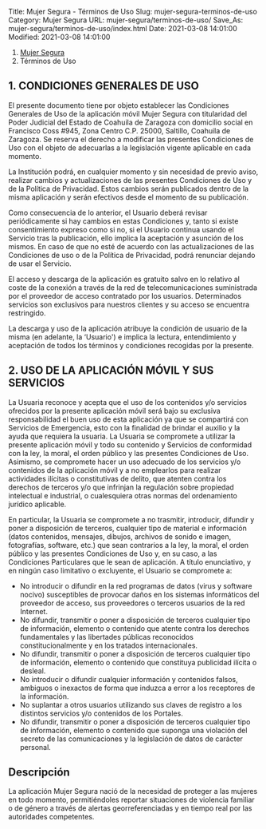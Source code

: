 Title: Mujer Segura - Términos de Uso
Slug: mujer-segura-terminos-de-uso
Category: Mujer Segura
URL: mujer-segura/terminos-de-uso/
Save_As: mujer-segura/terminos-de-uso/index.html
Date: 2021-03-08 14:01:00
Modified: 2021-03-08 14:01:00


<nav aria-label="breadcrumb">
<ol class="breadcrumb">
<li class="breadcrumb-item"><a href="../">Mujer Segura</a></li>
<li class="breadcrumb-item active" aria-current="page">Términos de Uso</li>
</ol>
</nav>



## 1.  CONDICIONES GENERALES DE USO

El presente documento tiene por objeto establecer las Condiciones Generales de Uso de la aplicación móvil Mujer Segura con titularidad del Poder Judicial del Estado de Coahuila de Zaragoza con domicilio social en Francisco Coss #945, Zona Centro C.P. 25000, Saltillo, Coahuila de Zaragoza. Se reserva el derecho a modificar las presentes Condiciones de Uso con el objeto de adecuarlas a la legislación vigente aplicable en cada momento.

La Institución podrá, en cualquier momento y sin necesidad de previo aviso, realizar cambios y actualizaciones de las presentes Condiciones de Uso y de la Política de Privacidad. Estos cambios serán publicados dentro de la misma aplicación y serán efectivos desde el momento de su publicación.

Como consecuencia de lo anterior, el Usuario deberá revisar periódicamente si hay cambios en estas Condiciones y, tanto si existe consentimiento expreso como si no, si el Usuario continua usando el Servicio tras la publicación, ello implica la aceptación y asunción de los mismos. En caso de que no esté de acuerdo con las actualizaciones de las Condiciones de uso o de la Política de Privacidad, podrá renunciar dejando de usar el Servicio.

El acceso y descarga de la aplicación es gratuito salvo en lo relativo al coste de la conexión a través de la red de telecomunicaciones suministrada por el proveedor de acceso contratado por los usuarios. Determinados servicios son exclusivos para nuestros clientes y su acceso se encuentra restringido.

La descarga y uso de la aplicación atribuye la condición de usuario de la misma (en adelante, la ‘Usuario') e implica la lectura, entendimiento y aceptación de todos los términos y condiciones recogidas por la presente.

## 2. USO DE LA APLICACIÓN MÓVIL Y SUS SERVICIOS

La Usuaria reconoce y acepta que el uso de los contenidos y/o servicios ofrecidos por la presente aplicación móvil será bajo su exclusiva  responsabilidad el buen uso de esta aplicación ya que se compartirá con Servicios de Emergencia, esto con la finalidad de brindar el auxilio y la ayuda que requiera la usuaria. La Usuaria se compromete a utilizar la presente aplicación móvil y todo su contenido y Servicios de conformidad con la ley, la moral, el orden público y las presentes Condiciones de Uso. Asimismo, se compromete hacer un uso adecuado de los servicios y/o contenidos de la aplicación móvil y a no emplearlos para realizar actividades ilícitas o constitutivas de delito, que atenten contra los derechos de terceros y/o que infrinjan la regulación sobre propiedad intelectual e industrial, o cualesquiera otras normas del ordenamiento jurídico aplicable.

En particular, la Usuaria se compromete a no trasmitir, introducir, difundir y poner a disposición de terceros, cualquier tipo de material e información (datos contenidos, mensajes, dibujos, archivos de sonido e imagen, fotografías, software, etc.) que sean contrarios a la ley, la moral, el orden público y las presentes Condiciones de Uso y, en su caso, a las Condiciones Particulares que le sean de aplicación. A título enunciativo, y en ningún caso limitativo o excluyente, el Usuario se compromete a:

- No introducir o difundir en la red programas de datos (virus y software nocivo) susceptibles de provocar daños en los sistemas informáticos del proveedor de acceso, sus proveedores o terceros usuarios de la red Internet.
- No difundir, transmitir o poner a disposición de terceros cualquier tipo de información, elemento o contenido que atente contra los derechos fundamentales y las libertades públicas reconocidos constitucionalmente y en los tratados internacionales.
- No difundir, transmitir o poner a disposición de terceros cualquier tipo de información, elemento o contenido que constituya publicidad ilícita o desleal.
- No introducir o difundir cualquier información y contenidos falsos, ambiguos o inexactos de forma que induzca a error a los receptores de la información.
- No suplantar a otros usuarios utilizando sus claves de registro a los distintos servicios y/o contenidos de los Portales.
- No difundir, transmitir o poner a disposición de terceros cualquier tipo de información, elemento o contenido que suponga una violación del secreto de las comunicaciones y la legislación de datos de carácter personal.

## Descripción

La aplicación Mujer Segura nació de la necesidad de proteger a las mujeres en todo momento, permitiéndoles reportar situaciones de violencia familiar o de género a través de alertas georreferenciadas y en tiempo real por las autoridades competentes.
